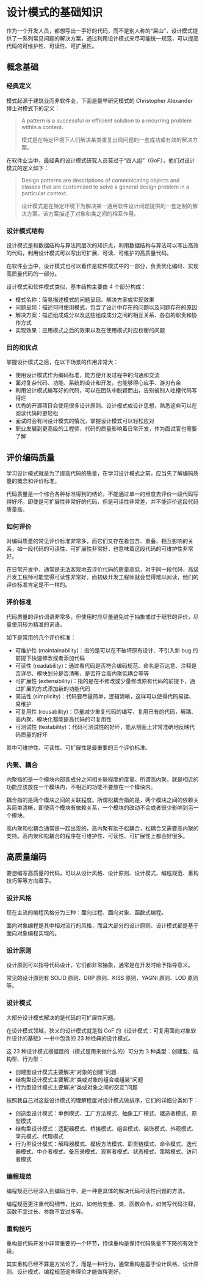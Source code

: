 # 设计模式的基础知识


作为一个开发人员，都想写出一手好的代码，而不是别人称的“屎山”，设计模式提供了一系列常见问题的解决方案，通过利用设计模式来尽可能统一规范，可以提高代码的可维护性、可读性、可扩展性。

<!--more-->

## 概念基础

### 经典定义

模式起源于建筑业而非软件业，下面是最早研究模式的 Christopher Alexander 博士对模式下的定义：

> A pattern is a successful or efficient solution to a recurring problem within a content.
>
> 模式是在特定环境下人们解决某类重复出现问题的一套成功或有效的解决方案。

在软件业当中，最经典的设计模式研究人员莫过于“四人组”（GoF），他们对设计模式的定义如下：

> Design patterns are descriptions of comminicating objects and classes that are customized to solve a general design problem in a particular context.
>
> 设计模式是在特定环境下为解决某一通用软件设计问题提供的一套定制的解决方案，该方案描述了对象和类之间的相互作用。

### 设计模式结构

设计模式是和数据结构与算法同层次的知识点，利用数据结构与算法可以写出高效的代码，利用设计模式可以写出可扩展、可读、可维护的高质量代码。

在软件业当中，设计模式也可以看作是软件模式中的一部分，负责优化编码、实现高质量代码的一部分。

设计模式和软件模式类似，基本结构主要由 4 个部分构成：

- 模式名称：简易描述模式的问题呈现、解决方案或实现效果
- 问题呈现：描述何时使用模式，包含了设计中存在的问题以及问题存在的原因
- 解决方案：描述组成成分以及这些组成成分之间的相互关系、各自的职责和协作方式
- 实现效果：应用模式之后的效果以及在使用模式时应权衡的问题

### 目的和优点

掌握设计模式之后，在以下场景的作用非常大：

- 使用设计模式作为编码标准，能方便开发过程中的沟通和交流
- 面对复杂代码、功能、系统的设计和开发，也能够得心应手、游刃有余
- 利用设计模式编写好的代码，可以在团队中脱颖而出，告别被别人吐槽代码写得烂
- 优秀的开源项目会使用很多设计原则、设计模式或设计思想，熟悉这些可以在阅读代码时更轻松
- 面试时会有问设计模式的情况，掌握设计模式可以轻松应对
- 职业发展到更高级的工程师，代码的质量影响着日常开发，作为面试官也需要了解

## 评价编码质量

学习设计模式就是为了提高代码的质量，在学习设计模式之前，应当先了解编码质量的概念和评价标准。

代码质量是一个综合各种标准得到的结论，不能通过单一的维度去评价一段代码写得好坏。即使是可扩展性非常好的代码，但是可读性非常差，并不能评价这段代码质量高。

### 如何评价

对编码质量的常见评价标准非常多，而它们又存在着包含、重叠、相互影响的关系，如一段代码的可读性、可扩展性非常好，也意味着这段代码的可维护性非常好。

在日常开发中，通常是无法客观地去评价代码的质量高低，对于同一段代码，高级开发工程师可能觉得可读性非常好，而初级开发工程师就会觉得难以阅读，他们的评价标准肯定是不一样的。

### 评价标准

代码质量的评价词语非常多，但使用时应尽量避免过于抽象或过于细节的评价，尽量使用较为精准的词语。

如下是常用的几个评价标准：

- 可维护性 (maintainability)：指的是可以在不破坏原有设计、不引入新 bug 的前提下快速修改或者添加代码
- 可读性 (readability)：通过看代码是否符合编码规范、命名是否达意、注释是否详尽、模块划分是否清晰、是否符合高内聚低耦合等等
- 可扩展性 (extensibility)：指的是在不修改或少量修改原有代码的前提下，通过扩展的方式添加新的功能代码
- 简洁性 (simplicity)：代码要尽量简单，逻辑清晰，这样可以使得代码易读、易维护
- 可复用性 (reusability)：尽量减少重复代码的编写，复用已有的代码，解耦、高内聚、模块化都能提高代码的可复用性
- 可测试性 (testability)：代码可测试性的好坏，能从侧面上非常准确地反映代码质量的好坏

其中可维护性、可读性、可扩展性是最重要的三个评价标准。

### 内聚、耦合

内聚指的是一个模块内部各成分之间相关联程度的度量。所谓高内聚，就是相近的功能应该放在一个模块内，不相近的功能不要放在一个模块内。

耦合指的是两个模块之间的关联程度。所谓松耦合指的是，两个模块之间的依赖关系简单清晰，即使两个模块有依赖关系，一个模块的改动不会或者很少影响到另一个模块。

高内聚和松耦合通常是一起出现的，高内聚有助于松耦合，松耦合又需要高内聚的支持。高内聚和松耦合的程序在可维护性、可读性、可扩展性上都会好很多。

## 高质量编码

要想编写高质量的代码，可以从设计风格、设计原则、设计模式、编程规范、重构技巧等等方向着手。

### 设计风格

现在主流的编程风格分为三种：面向过程、面向对象、函数式编程。

面向对象编程是其中相对流行的风格，而且大部分的设计原则、设计模式都是基于面向对象编程实现的。

### 设计原则

设计原则可以指导代码设计，它们都非常抽象，通常是在开发时给予指导意义。

常见的设计原则有 SOLID 原则、DRP 原则、KISS 原则、YAGNI 原则、LOD 原则等。

### 设计模式

大部分设计模式解决的是代码的可扩展性问题。

在设计模式领域，狭义的设计模式就是指 GoF 的《设计模式：可复用面向对象软件设计的基础》一书中包含的 23 种经典的设计模式。

这 23 种设计模式根据目的（模式是用来做什么的）可分为 3 种类型：创建型、结构型、行为型：

- 创建型设计模式主要解决“对象的创建”问题
- 结构型设计模式主要解决“类或对象的组合或组装”问题
- 行为型设计模式主要解决“类或对象之间的交互”问题

按照我自己对这些设计模式的理解程度对设计模式做排序，它们的详细分类如下：

- 创造型设计模式：单例模式、工厂方法模式、抽象工厂模式、建造者模式、原型模式
- 结构型设计模式：适配器模式、桥接模式、组合模式、装饰模式、外观模式、享元模式、代理模式
- 行为型设计模式：解释器模式、模板方法模式、职责链模式、命令模式、迭代器模式、中介者模式、备忘录模式、观察者模式、状态模式、策略模式、访问者模式

### 编程规范

编程规范已经深入到编码当中，是一种更具体的解决代码可读性问题的方法。

编程规范更注重代码细节，比如，如何给变量、类、函数命令，如何写代码注释，函数不宜过长、参数不宜过多等。

### 重构技巧

重构是代码开发中非常重要的一个环节，持续重构是保持代码质量不下降的有效手段。

其实重构已经不算是方法论了，而是一种行为，通常重构是基于设计风格、设计原则、设计模式、编程规范这些理论才能做得更好。

